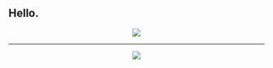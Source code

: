 ## Hello. 

<p align="center">

<a href="https://dsc.bio/praxand">
  <img src="https://discord.c99.nl/widget/theme-3/496737597629136896.png" />
</a>

<hr />

<p align="center">

<a>
  <img src="https://github-readme-stats.vercel.app/api?username=praxand&show_icons=true&theme=dark" />
</a>
  
